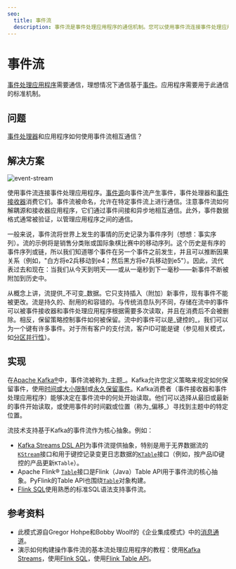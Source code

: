 ```yaml
---
seo:
  title: 事件流
  description: 事件流是事件处理应用程序的通信机制。您可以使用事件流连接事件处理应用程序。事件流通常被命名并包含已知格式的事件。
---
```


# 事件流

[事件处理应用程序](../event-processing/event-processing-application.md)需要通信，理想情况下通信基于[事件](../event/event.md)。应用程序需要用于此通信的标准机制。

## 问题

[事件处理器](../event-processing/event-processor.md)和应用程序如何使用事件流相互通信？

## 解决方案
![event-stream](../img/event-stream.svg)

使用事件流连接事件处理应用程序。[事件源](../event-source/event-source.md)向事件流产生事件，事件处理器和[事件接收器](../event-sink/event-sink.md)消费它们。事件流被命名，允许在特定事件流上进行通信。注意事件流如何解耦源和接收器应用程序，它们通过事件间接和异步地相互通信。此外，事件数据格式通常被验证，以管理应用程序之间的通信。

一般来说，事件流将世界上发生的事情的历史记录为事件序列（想想：事实序列）。流的示例将是销售分类账或国际象棋比赛中的移动序列。这个历史是有序的事件序列或链，所以我们知道哪个事件在另一个事件之前发生，并且可以推断因果关系（例如，"白方将e2兵移动到e4；然后黑方将e7兵移动到e5"）。因此，流代表过去和现在：当我们从今天到明天——或从一毫秒到下一毫秒——新事件不断被附加到历史中。

从概念上讲，流提供_不可变_数据。它只支持插入（附加）新事件，现有事件不能被更改。流是持久的、耐用的和容错的。与传统消息队列不同，存储在流中的事件可以被事件接收器和事件处理应用程序根据需要多次读取，并且在消费后不会被删除。相反，保留策略控制事件如何被保留。流中的事件可以是_键控的_，我们可以为一个键有许多事件。对于所有客户的支付流，客户ID可能是键（参见相关模式，如[分区并行性](../event-stream/partitioned-parallelism.md)）。

## 实现

在[Apache Kafka®](/learn-kafka/apache-kafka/events/)中，事件流被称为_主题_。Kafka允许您定义策略来规定如何保留事件，使用[时间或大小限制](../event-storage/limited-retention-event-stream.md)或[永久保留事件](../event-storage/infinite-retention-event-stream.md)。Kafka消费者（事件接收器和事件处理应用程序）能够决定在事件流中的何处开始读取。他们可以选择从最旧或最新的事件开始读取，或使用事件的时间戳或位置（称为_偏移_）寻找到主题中的特定位置。

流技术支持基于Kafka的事件流作为核心抽象。例如：

* [Kafka Streams DSL API](https://kafka.apache.org/30/documentation/streams/developer-guide/dsl-api.html)为事件流提供抽象，特别是用于无界数据流的[`KStream`](https://docs.confluent.io/platform/current/streams/javadocs/javadoc/org/apache/kafka/streams/kstream/KStream.html)接口和用于键控记录变更日志数据的[`KTable`](https://docs.confluent.io/platform/current/streams/javadocs/javadoc/org/apache/kafka/streams/kstream/KTable.html)接口（例如，按产品ID键控的产品更新`KTable`）。
* Apache Flink® [`Table`](https://nightlies.apache.org/flink/flink-docs-stable/api/java/org/apache/flink/table/api/Table.html)接口是Flink（Java）Table API用于事件流的核心抽象。PyFlink的Table API也围绕[`Table`](https://pyflink.readthedocs.io/en/main/getting_started/quickstart/table_api.html#Table-Creation)对象构建。
* [Flink SQL](https://nightlies.apache.org/flink/flink-docs-stable/docs/dev/table/sql/gettingstarted/)使用熟悉的标准SQL语法支持事件流。

## 参考资料

* 此模式源自Gregor Hohpe和Bobby Woolf的《企业集成模式》中的[消息通道](https://www.enterpriseintegrationpatterns.com/patterns/messaging/MessageChannel.html)。
* 演示如何构建操作事件流的基本流处理应用程序的教程：使用[Kafka Streams](https://developer.confluent.io/confluent-tutorials/creating-first-apache-kafka-streams-application/kstreams/)，使用[Flink SQL](https://developer.confluent.io/confluent-tutorials/filtering/flinksql/)，使用[Flink Table API](https://developer.confluent.io/courses/flink-table-api-java/exercise-connecting-to-confluent-cloud/)。
